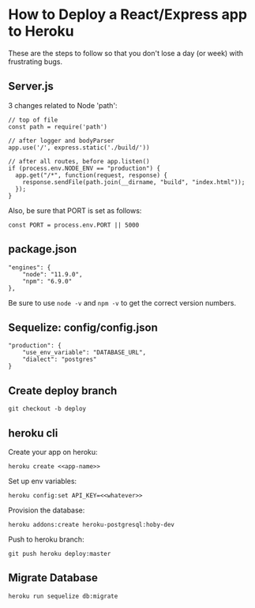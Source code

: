 # How to Deploy a React/Express app to Heroku

These are the steps to follow so that you don't lose a day (or week) with frustrating bugs.

## Server.js

3 changes related to Node 'path':

```
// top of file
const path = require('path')

// after logger and bodyParser
app.use('/', express.static('./build/'))

// after all routes, before app.listen()
if (process.env.NODE_ENV == "production") {
  app.get("/*", function(request, response) {
    response.sendFile(path.join(__dirname, "build", "index.html"));
  });
}
```

Also, be sure that PORT is set as follows:

`const PORT = process.env.PORT || 5000`

## package.json

```
"engines": {
	"node": "11.9.0",
	"npm": "6.9.0"
},
```

Be sure to use `node -v` and `npm -v` to get the correct version numbers.

## Sequelize: config/config.json

```
"production": {
	"use_env_variable": "DATABASE_URL",
	"dialect": "postgres"
}
```

## Create deploy branch

`git checkout -b deploy`

## heroku cli

Create your app on heroku:

`heroku create <<app-name>>`

Set up env variables:

`heroku config:set API_KEY=<<whatever>>`

Provision the database:

`heroku addons:create heroku-postgresql:hoby-dev`

Push to heroku branch:

`git push heroku deploy:master`

## Migrate Database

`heroku run sequelize db:migrate`


